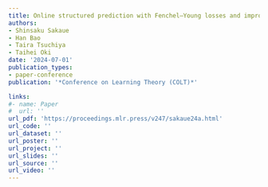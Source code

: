 ```yaml
---
title: Online structured prediction with Fenchel–Young losses and improved surrogate regret for online multiclass classification with logistic loss
authors:
- Shinsaku Sakaue
- Han Bao
- Taira Tsuchiya
- Taihei Oki
date: '2024-07-01'
publication_types:
- paper-conference
publication: '*Conference on Learning Theory (COLT)*'

links:
#- name: Paper
#  url: ''
url_pdf: 'https://proceedings.mlr.press/v247/sakaue24a.html'
url_code: ''
url_dataset: ''
url_poster: ''
url_project: ''
url_slides: ''
url_source: ''
url_video: ''
---
```

